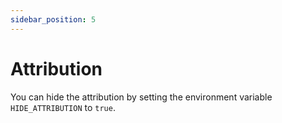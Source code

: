 ```yaml
---
sidebar_position: 5
---
```


# Attribution

You can hide the attribution by setting the environment variable `HIDE_ATTRIBUTION` to `true`.
